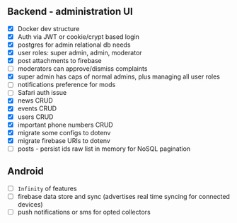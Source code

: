 ## Backend - administration UI

- [x] Docker dev structure
- [x] Auth via JWT or cookie/crypt based login
- [x] postgres for admin relational db needs
- [x] user roles: super admin, admin, moderator
- [x] post attachments to firebase
- [ ] moderators can approve/dismiss complaints
- [x] super admin has caps of normal admins, plus managing all user roles
- [ ] notifications preference for mods
- [ ] Safari auth issue
- [x] news CRUD
- [x] events CRUD
- [x] users CRUD
- [x] important phone numbers CRUD
- [x] migrate some configs to dotenv
- [x] migrate firebase URIs to dotenv
- [ ] posts - persist ids raw list in memory for NoSQL pagination
<!-- https://am.elh.solutions/events/edit/40411111111111111 -->

<!-- and more to come -->

## Android

- [ ] `Infinity` of features
- [ ] firebase data store and sync (advertises real time syncing for connected devices)
- [ ] push notifications or sms for opted collectors

<!-- and more to come (send help) -->
